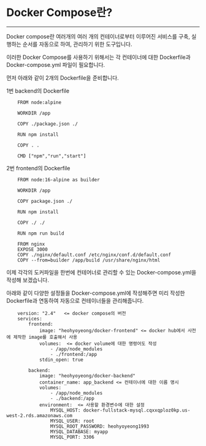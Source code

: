 # Docker Compose란?

<hr/>

Docker compose란 여러개의 여러 개의 컨테이너로부터 이루어진 서비스를 구축, 실행하는 순서를 자동으로 하여, 관리하기 위한 도구입니다.

이러한 Docker Compose를 사용하기 위해서는 각 컨테이너에 대한 Dockerfile과 Docker-compose.yml 파일이 필요합니다.

먼저 아래와 같이 2개의 Dockerfile을 준비합니다.

1번 backend의 Dockerfile 
~~~
    FROM node:alpine

    WORKDIR /app

    COPY ./package.json ./

    RUN npm install

    COPY . .

    CMD ["npm","run","start"]
~~~

2번 frontend의 Dockerfile 
~~~
    FROM node:16-alpine as builder

    WORKDIR /app

    COPY package.json ./

    RUN npm install

    COPY ./ ./

    RUN npm run build

    FROM nginx
    EXPOSE 3000
    COPY ./nginx/default.conf /etc/nginx/conf.d/default.conf
    COPY --from=builder /app/build /usr/share/nginx/html
~~~

이제 각각의 도커파일을 한번에 컨테어너로 관리할 수 있는 Docker-compose.yml을 작성해 보겠습니다.

아래와 같이 다양한 설정들을 Docker-compose.yml에 작성해주면 미리 작성한 Dockerfile과 연동하여 자동으로 컨테이너들을 관리해줍니다.
~~~
    version: "2.4"   <= docker compose의 버전
    services:
        frontend:
            image: "heohyoyeong/docker-frontend" <= docker hub에서 사전에 제작한 image를 호출해서 사용
            volumes:  <= docker volume에 대한 명령어도 작성
                - /app/node_modules
                - ./frontend:/app
            stdin_open: true

        backend:
            image: "heohyoyeong/docker-backend"
            container_name: app_backend <= 컨테이너에 대한 이름 명시
            volumes:
                - /app/node_modules
                - ./backend:/app
            environment:  <= 사용할 환경변수에 대한 설정
                MYSQL_HOST: docker-fullstack-mysql.cqxxqploz0kp.us-west-2.rds.amazonaws.com
                MYSQL_USER: root 
                MYSQL_ROOT_PASSWORD: heohyoyeong1993
                MYSQL_DATABASE: myapp
                MYSQL_PORT: 3306   
~~~

